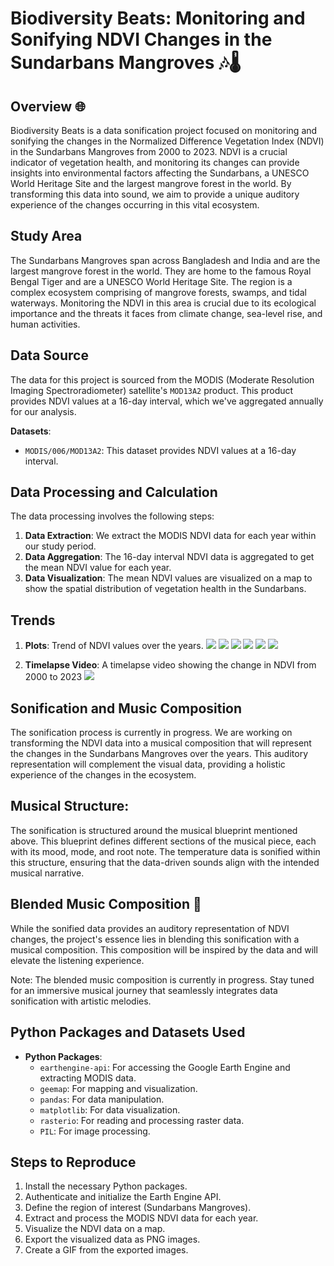 # Biodiversity Beats: Monitoring and Sonifying NDVI Changes in the Sundarbans Mangroves 🎶🌡️

## Overview 🌐

Biodiversity Beats is a data sonification project focused on monitoring and sonifying the changes in the Normalized Difference Vegetation Index (NDVI) in the Sundarbans Mangroves from 2000 to 2023. NDVI is a crucial indicator of vegetation health, and monitoring its changes can provide insights into environmental factors affecting the Sundarbans, a UNESCO World Heritage Site and the largest mangrove forest in the world. By transforming this data into sound, we aim to provide a unique auditory experience of the changes occurring in this vital ecosystem.

## Study Area

The Sundarbans Mangroves span across Bangladesh and India and are the largest mangrove forest in the world. They are home to the famous Royal Bengal Tiger and are a UNESCO World Heritage Site. The region is a complex ecosystem comprising of mangrove forests, swamps, and tidal waterways. Monitoring the NDVI in this area is crucial due to its ecological importance and the threats it faces from climate change, sea-level rise, and human activities.

## Data Source

The data for this project is sourced from the MODIS (Moderate Resolution Imaging Spectroradiometer) satellite's `MOD13A2` product. This product provides NDVI values at a 16-day interval, which we've aggregated annually for our analysis.

**Datasets**:
  - `MODIS/006/MOD13A2`: This dataset provides NDVI values at a 16-day interval.


## Data Processing and Calculation

The data processing involves the following steps:

1. **Data Extraction**: We extract the MODIS NDVI data for each year within our study period.
2. **Data Aggregation**: The 16-day interval NDVI data is aggregated to get the mean NDVI value for each year.
3. **Data Visualization**: The mean NDVI values are visualized on a map to show the spatial distribution of vegetation health in the Sundarbans.

## Trends

1. **Plots**: Trend of NDVI values over the years.
    ![](https://github.com/SamMajumder/Data_Viz_Ecology_Sonification_Projects/blob/main/Biodiversity_Beats/Code/NDVI_2000.png)
    ![](https://github.com/SamMajumder/Data_Viz_Ecology_Sonification_Projects/blob/main/Biodiversity_Beats/Code/NDVI_2005.png)
    ![](https://github.com/SamMajumder/Data_Viz_Ecology_Sonification_Projects/blob/main/Biodiversity_Beats/Code/NDVI_2010.png)
    ![](https://github.com/SamMajumder/Data_Viz_Ecology_Sonification_Projects/blob/main/Biodiversity_Beats/Code/NDVI_2010.png)
    ![](https://github.com/SamMajumder/Data_Viz_Ecology_Sonification_Projects/blob/main/Biodiversity_Beats/Code/NDVI_2015.png)
    ![](https://github.com/SamMajumder/Data_Viz_Ecology_Sonification_Projects/blob/main/Biodiversity_Beats/Code/NDVI_2023.png)
   

3. **Timelapse Video**:
   A timelapse video showing the change in NDVI from 2000 to 2023 
   ![](https://github.com/SamMajumder/Data_Viz_Ecology_Sonification_Projects/blob/main/Biodiversity_Beats/Code/Sundarban_Biodiversity_beats.gif)

## Sonification and Music Composition

The sonification process is currently in progress. We are working on transforming the NDVI data into a musical composition that will represent the changes in the Sundarbans Mangroves over the years. This auditory representation will complement the visual data, providing a holistic experience of the changes in the ecosystem. 

## Musical Structure: 
The sonification is structured around the musical blueprint mentioned above. This blueprint defines different sections of the musical piece, each with its mood, mode, and root note. The temperature data is sonified within this structure, ensuring that the data-driven sounds align with the intended musical narrative.

## Blended Music Composition 🎼
While the sonified data provides an auditory representation of NDVI changes, the project's essence lies in blending this sonification with a musical composition. This composition will be inspired by the data and will elevate the listening experience.

Note: The blended music composition is currently in progress. Stay tuned for an immersive musical journey that seamlessly integrates data sonification with artistic melodies.   

## Python Packages and Datasets Used

- **Python Packages**: 
  - `earthengine-api`: For accessing the Google Earth Engine and extracting MODIS data.
  - `geemap`: For mapping and visualization.
  - `pandas`: For data manipulation.
  - `matplotlib`: For data visualization.
  - `rasterio`: For reading and processing raster data.
  - `PIL`: For image processing.
  

## Steps to Reproduce

1. Install the necessary Python packages.
2. Authenticate and initialize the Earth Engine API.
3. Define the region of interest (Sundarbans Mangroves).
4. Extract and process the MODIS NDVI data for each year.
5. Visualize the NDVI data on a map.
6. Export the visualized data as PNG images.
7. Create a GIF from the exported images.
